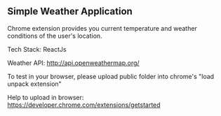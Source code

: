 Simple Weather Application
--------------------------

Chrome extension provides you current temperature and weather conditions of the user's location.

Tech Stack: ReactJs

Weather API: http://api.openweathermap.org/

To test in your browser, please upload public folder into chrome's "load unpack extension"

Help to upload in browser: https://developer.chrome.com/extensions/getstarted 
